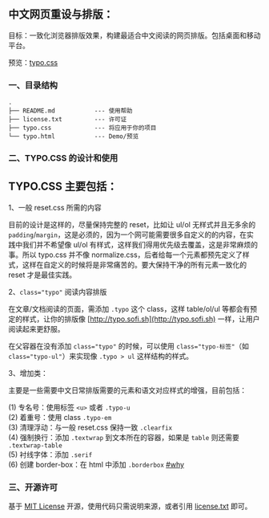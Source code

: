 ## 中文网页重设与排版：

目标：一致化浏览器排版效果，构建最适合中文阅读的网页排版。包括桌面和移动平台。

预览：[typo.css](http://typo.sofi.sh)

### 一、目录结构    
    .
    ├── README.md           --- 使用帮助
    ├── license.txt         --- 许可证
    ├── typo.css            --- 将应用于你的项目
    └── typo.html           --- Demo/预览


### 二、TYPO.CSS 的设计和使用


## TYPO.CSS 主要包括：

1、一般 reset.css 所需的内容
 
目前的设计是这样的，尽量保持完整的 reset，比如让 ul/ol 无样式并且无多余的 `padding`/`margin`，这是必须的，因为一个网可能需要很多自定义的的内容，在实践中我们并不希望像 ul/ol 有样式，这样我们得用优先级去覆盖，这是非常麻烦的事。所以 typo.css 并不像 normalize.css，后者给每一个元素都预先定义了样式，这样在自定义的时候将是非常痛苦的。要大保持干净的所有元素一致化的 reset 才是最佳实践。

2、`class="typo"` 阅读内容排版

在文章/文档阅读的页面，需添加 `.typo` 这个 class，这样 table/ol/ul 等都会有预定的样式，让你的排版像 [http://typo.sofi.sh](http://typo.sofi.sh) 一样，让用户阅读起来更舒服。

在父容器在没有添加 `class="typo"` 的时候，可以使用 `class="typo-标签"`（如 `class="typo-ul"`）来实现像 `.typo > ul` 这样结构的样式。
 
3、增加类：

主要是一些需要中文日常排版需要的元素和语文对应样式的增强，目前包括：

(1) 专名号：使用标签 `<u>` 或者 `.typo-u` <br />
(2) 着重号：使用 class `.typo-em` <br />
(3) 清理浮动：与一般 reset.css 保持一致 `.clearfix` <br />
(4) 强制换行：添加 `.textwrap` 到文本所在的容器，如果是 `table` 则还需要 `.textwrap-table` <br />
(5) 衬线字体：添加 `.serif` <br />
(6) 创建 border-box：在 html 中添加 `.borderbox` [#why](http://www.paulirish.com/2012/box-sizing-border-box-ftw/)


### 三、开源许可
基于 [MIT License](http://zh.wikipedia.org/wiki/MIT_License) 开源，使用代码只需说明来源，或者引用 [license.txt](https://github.com/sofish/typo.css/blob/master/license.txt) 即可。
